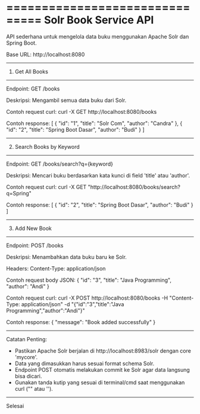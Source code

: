 ===============================
  Solr Book Service API
===============================

API sederhana untuk mengelola data buku menggunakan Apache Solr dan Spring Boot.

Base URL:
http://localhost:8080

--------------------------------
1. Get All Books
--------------------------------
Endpoint:
GET /books

Deskripsi:
Mengambil semua data buku dari Solr.

Contoh request curl:
curl -X GET http://localhost:8080/books

Contoh response:
[
  {
    "id": "1",
    "title": "Solr Com",
    "author": "Candra"
  },
  {
    "id": "2",
    "title": "Spring Boot Dasar",
    "author": "Budi"
  }
]

--------------------------------
2. Search Books by Keyword
--------------------------------
Endpoint:
GET /books/search?q={keyword}

Deskripsi:
Mencari buku berdasarkan kata kunci di field 'title' atau 'author'.

Contoh request curl:
curl -X GET "http://localhost:8080/books/search?q=Spring"

Contoh response:
[
  {
    "id": "2",
    "title": "Spring Boot Dasar",
    "author": "Budi"
  }
]

--------------------------------
3. Add New Book
--------------------------------
Endpoint:
POST /books

Deskripsi:
Menambahkan data buku baru ke Solr.

Headers:
Content-Type: application/json

Contoh request body JSON:
{
  "id": "3",
  "title": "Java Programming",
  "author": "Andi"
}

Contoh request curl:
curl -X POST http://localhost:8080/books -H "Content-Type: application/json" -d "{\"id\":\"3\",\"title\":\"Java Programming\",\"author\":\"Andi\"}"

Contoh response:
{
  "message": "Book added successfully"
}

--------------------------------
Catatan Penting:
- Pastikan Apache Solr berjalan di http://localhost:8983/solr dengan core 'mycore'.
- Data yang dimasukkan harus sesuai format schema Solr.
- Endpoint POST otomatis melakukan commit ke Solr agar data langsung bisa dicari.
- Gunakan tanda kutip yang sesuai di terminal/cmd saat menggunakan curl ("" atau '').

--------------------------------
Selesai
